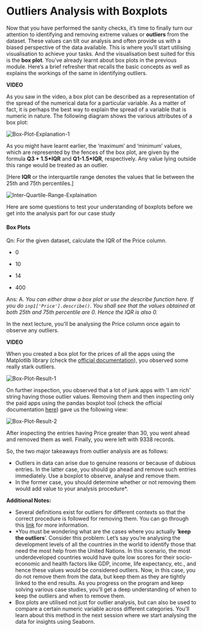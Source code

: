 # Outliers Analysis with Boxplots

Now that you have performed the sanity checks, it’s time to finally turn our attention to identifying and removing extreme values or **outliers** from the dataset. These values can tilt our analysis and often provide us with a biased perspective of the data available. This is where you’ll start utilising visualisation to achieve your tasks. And the visualisation best suited for this is the **box plot**. You’ve already learnt about box plots in the previous module. Here’s a brief refresher that recalls the basic concepts as well as explains the workings of the same in identifying outliers.

**VIDEO**

As you saw in the video, a box plot can be described as a representation of the spread of the numerical data for a particular variable. As a matter of fact, it is perhaps the best way to explain the spread of a variable that is numeric in nature. The following diagram shows the various attributes of a box plot:

![Box-Plot-Explanation-1](https://i.ibb.co/Dfc0zTZ/Box-Plot-Explanation-1.png)

As you might have learnt earlier, the ‘maximum’ and ‘minimum’ values, which are represented by the fences of the box plot, are given by the formula **Q3 + 1.5*IQR** and **Q1-1.5*IQR**, respectively. Any value lying outside this range would be treated as an outlier.

[Here **IQR** or the interquartile range denotes the values that lie between the 25th and 75th percentiles.]

![Inter-Quartile-Range-Explaination](https://i.ibb.co/3mwsRJ9/Inter-Quartile-Range-Explaination.png)

Here are some questions to test your understanding of boxplots before we get into the analysis part for our case study

#### Box Plots

Qn: For the given dataset, calculate the IQR of the Price column.

- 0

- 10

- 14

- 400

Ans: A. *You can either draw a box plot or use the describe function here. If you do `inp1['Price'].describe()`. You shall see that the values obtained at both 25th and 75th percentile are 0. Hence the IQR is also 0.*

In the next lecture, you'll be analysing the Price column once again to observe any outliers.

**VIDEO**

When you created a box plot for the prices of all the apps using the Matplotlib library (check the [official documentation](https://matplotlib.org/3.1.1/api/_as_gen/matplotlib.pyplot.boxplot.html)), you observed some really stark outliers.

![Box-Plot-Result-1](https://i.ibb.co/gD43Rc6/Box-Plot-Result-1.png)

On further inspection, you observed that a lot of junk apps with 'I am rich' string having those outlier values. Removing them and then inspecting only the paid apps using the pandas boxplot tool (check the official documentation [here](https://pandas.pydata.org/pandas-docs/stable/reference/api/pandas.DataFrame.boxplot.html)) gave us the following view:

![Box-Plot-Result-2](https://i.ibb.co/Y7b4gvD/Box-Plot-Result-2.png)

After inspecting the entries having Price greater than 30, you went ahead and removed them as well. Finally, you were left with 9338 records.

So, the two major takeaways from outlier analysis are as follows:

- Outliers in data can arise due to genuine reasons or because of dubious entries. In the latter case, you should go ahead and remove such entries immediately. Use a boxplot to observe, analyse and remove them.
- In the former case, you should determine whether or not removing them would add value to your analysis procedure*.

**Additional Notes:**

- Several definitions exist for outliers for different contexts so that the correct procedure is followed for removing them. You can go through this [link](https://www.anodot.com/blog/quick-guide-different-types-outliers/) for more information.
- *You must be wondering what are the cases where you actually ‘**keep the outliers**’. Consider this problem: Let’s say you’re analysing the development levels of all the countries in the world to identify those that need the most help from the United Nations. In this scenario, the most underdeveloped countries would have quite low scores for their socio-economic and health factors like GDP, income, life expectancy, etc., and hence these values would be considered outliers. Now, in this case, you do not remove them from the data, but keep them as they are tightly linked to the end results. As you progress on the program and keep solving various case studies, you’ll get a deep understanding of when to keep the outliers and when to remove them.
- Box plots are utilised not just for outlier analysis, but can also be used to compare a certain numeric variable across different categories. You’ll learn about this method in the next session where we start analysing the data for insights using Seaborn.
